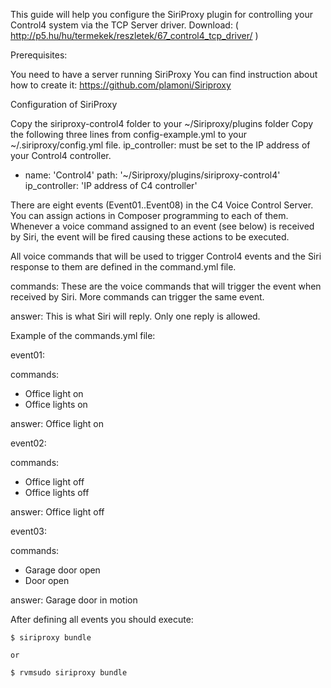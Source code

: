 This guide will help you configure the SiriProxy plugin for controlling your Control4 system via the TCP Server driver.
Download: ( http://p5.hu/hu/termekek/reszletek/67_control4_tcp_driver/ )

Prerequisites:

You need to have a server running SiriProxy
You can find instruction about how to create it:
https://github.com/plamoni/Siriproxy



Configuration of SiriProxy

Copy the siriproxy-control4 folder to your ~/Siriproxy/plugins folder
Copy the following three lines from config-example.yml to your ~/.siriproxy/config.yml file.
ip_controller: must be set to the IP address of your Control4 controller.

- name: 'Control4'
  path: '~/Siriproxy/plugins/siriproxy-control4'
  ip_controller: 'IP address of C4 controller'
  
There are eight events (Event01..Event08) in the C4 Voice Control Server. You can assign actions in Composer programming to each of them. Whenever a voice command assigned to an event (see below) is received by Siri, the event will be fired causing these actions to be executed.

All voice commands that will be used to trigger Control4 events and the Siri response to them are defined in the command.yml file.   
  
  commands:  These are the voice commands that will trigger the event when received by Siri. More commands can trigger the same event.

  answer: This is what Siri will reply. Only one reply is allowed.
  
  
  Example of the commands.yml file:
  
  
  event01:

  commands:
  - Office light on 
  - Office lights on

  answer: Office light on


event02:

  commands:
  - Office light off
  - Office lights off

  answer: Office light off

event03:

  commands:
  - Garage door open
  - Door open
  
  answer: Garage door in motion
  
 

    

After defining all events you should execute:

    $ siriproxy bundle
    
    or
    
    $ rvmsudo siriproxy bundle



